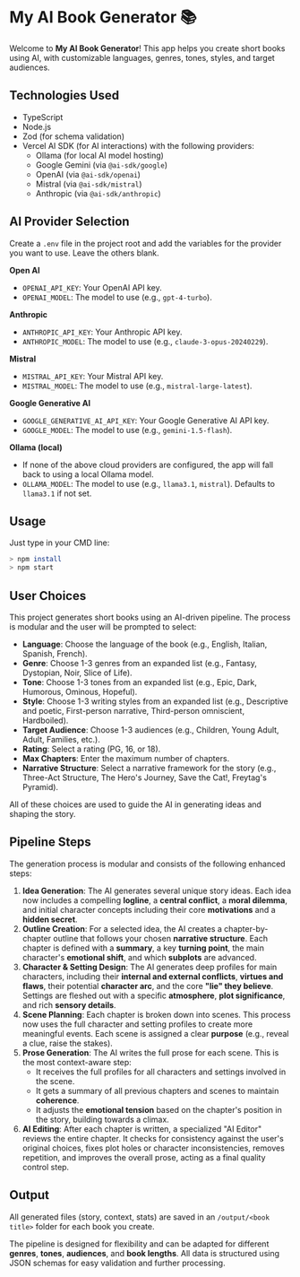 

# My AI Book Generator 📚

Welcome to **My AI Book Generator**! This app helps you create short books using AI, with customizable languages, genres, tones, styles, and target audiences.

## Technologies Used

- TypeScript
- Node.js
- Zod (for schema validation)
- Vercel AI SDK (for AI interactions) with the following providers:
  - Ollama (for local AI model hosting)
  - Google Gemini (via `@ai-sdk/google`)
  - OpenAI (via `@ai-sdk/openai`)
  - Mistral (via `@ai-sdk/mistral`)
  - Anthropic (via `@ai-sdk/anthropic`)

## AI Provider Selection

Create a `.env` file in the project root and add the variables for the provider you want to use. Leave the others blank.

 **Open AI**
  - `OPENAI_API_KEY`: Your OpenAI API key.
  - `OPENAI_MODEL`: The model to use (e.g., `gpt-4-turbo`).

 **Anthropic**
  - `ANTHROPIC_API_KEY`: Your Anthropic API key.
  - `ANTHROPIC_MODEL`: The model to use (e.g., `claude-3-opus-20240229`).

 **Mistral**
  - `MISTRAL_API_KEY`: Your Mistral API key.
  - `MISTRAL_MODEL`: The model to use (e.g., `mistral-large-latest`).

 **Google Generative AI**
  - `GOOGLE_GENERATIVE_AI_API_KEY`: Your Google Generative AI API key.
  - `GOOGLE_MODEL`: The model to use (e.g., `gemini-1.5-flash`).

 **Ollama (local)**
  - If none of the above cloud providers are configured, the app will fall back to using a local Ollama model.
  - `OLLAMA_MODEL`: The model to use (e.g., `llama3.1`, `mistral`). Defaults to `llama3.1` if not set.


## Usage
Just type in your CMD line:
```bash
> npm install
> npm start
```




## User Choices
This project generates short books using an AI-driven pipeline. The process is modular and the user will be prompted to select:

- **Language**: Choose the language of the book (e.g., English, Italian, Spanish, French).
- **Genre**: Choose 1-3 genres from an expanded list (e.g., Fantasy, Dystopian, Noir, Slice of Life).
- **Tone**: Choose 1-3 tones from an expanded list (e.g., Epic, Dark, Humorous, Ominous, Hopeful).
- **Style**: Choose 1-3 writing styles from an expanded list (e.g., Descriptive and poetic, First-person narrative, Third-person omniscient, Hardboiled).
- **Target Audience**: Choose 1-3 audiences (e.g., Children, Young Adult, Adult, Families, etc.).
- **Rating**: Select a rating (PG, 16, or 18).
- **Max Chapters**: Enter the maximum number of chapters.
- **Narrative Structure**: Select a narrative framework for the story (e.g., Three-Act Structure, The Hero's Journey, Save the Cat!, Freytag's Pyramid).

All of these choices are used to guide the AI in generating ideas and shaping the story.

## Pipeline Steps

The generation process is modular and consists of the following enhanced steps:

1.  **Idea Generation**: The AI generates several unique story ideas. Each idea now includes a compelling **logline**, a **central conflict**, a **moral dilemma**, and initial character concepts including their core **motivations** and a **hidden secret**.
2.  **Outline Creation**: For a selected idea, the AI creates a chapter-by-chapter outline that follows your chosen **narrative structure**. Each chapter is defined with a **summary**, a key **turning point**, the main character's **emotional shift**, and which **subplots** are advanced.
3.  **Character & Setting Design**: The AI generates deep profiles for main characters, including their **internal and external conflicts**, **virtues and flaws**, their potential **character arc**, and the core **"lie" they believe**. Settings are fleshed out with a specific **atmosphere**, **plot significance**, and rich **sensory details**.
4.  **Scene Planning**: Each chapter is broken down into scenes. This process now uses the full character and setting profiles to create more meaningful events. Each scene is assigned a clear **purpose** (e.g., reveal a clue, raise the stakes).
5.  **Prose Generation**: The AI writes the full prose for each scene. This is the most context-aware step:
    - It receives the full profiles for all characters and settings involved in the scene.
    - It gets a summary of all previous chapters and scenes to maintain **coherence**.
    - It adjusts the **emotional tension** based on the chapter's position in the story, building towards a climax.
6.  **AI Editing**: After each chapter is written, a specialized "AI Editor" reviews the entire chapter. It checks for consistency against the user's original choices, fixes plot holes or character inconsistencies, removes repetition, and improves the overall prose, acting as a final quality control step.


## Output
All generated files (story, context, stats) are saved in an `/output/<book title>` folder for each book you create.

The pipeline is designed for flexibility and can be adapted for different **genres**, **tones**, **audiences**, and **book lengths**. All data is structured using JSON schemas for easy validation and further processing.
